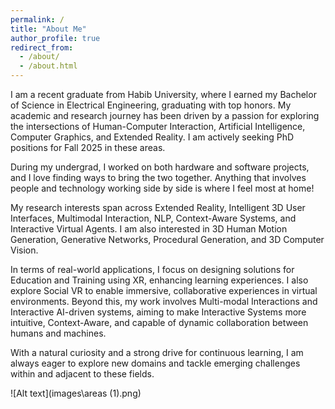 ```yaml
---
permalink: /
title: "About Me"
author_profile: true
redirect_from: 
  - /about/
  - /about.html
---
```



I am a recent graduate from Habib University, where I earned my Bachelor of Science in Electrical Engineering, graduating with top honors. My academic and research journey has been driven by a passion for exploring the intersections of Human-Computer Interaction, Artificial Intelligence, Computer Graphics, and Extended Reality. I am actively seeking PhD positions for Fall 2025 in these areas.

During my undergrad, I worked on both hardware and software projects, and I love finding ways to bring the two together. Anything that involves people and technology working side by side is where I feel most at home!

My research interests span across Extended Reality, Intelligent 3D User Interfaces, Multimodal Interaction, NLP, Context-Aware Systems, and Interactive Virtual Agents. I am also interested in 3D Human Motion Generation, Generative Networks, Procedural Generation, and 3D Computer Vision.

In terms of real-world applications, I focus on designing solutions for Education and Training using XR, enhancing learning experiences. I also explore Social VR to enable immersive, collaborative experiences in virtual environments. Beyond this, my work involves Multi-modal Interactions and Interactive AI-driven systems, aiming to make Interactive Systems more intuitive, Context-Aware, and capable of dynamic collaboration between humans and machines. 

With a natural curiosity and a strong drive for continuous learning, I am always eager to explore new domains and tackle emerging challenges within and adjacent to these fields.

![Alt text](images\areas (1).png)
